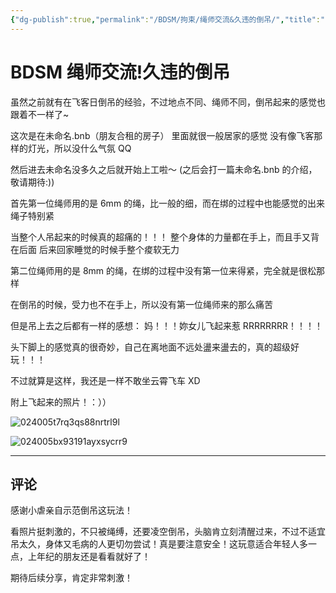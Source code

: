 ```yaml
---
{"dg-publish":true,"permalink":"/BDSM/拘束/绳师交流&久违的倒吊/","title":"BDSM 绳师交流!久违的倒吊","tags":["BDSM","绳缚","倒吊"]}
---
```



# BDSM 绳师交流!久违的倒吊

虽然之前就有在飞客日倒吊的经验，不过地点不同、绳师不同，倒吊起来的感觉也跟着不一样了~

这次是在未命名.bnb（朋友合租的房子）
里面就很一般居家的感觉
没有像飞客那样的灯光，所以没什么气氛 QQ

然后进去未命名没多久之后就开始上工啦～
(之后会打一篇未命名.bnb 的介绍，敬请期待:))

首先第一位绳师用的是 6mm 的绳，比一般的细，而在绑的过程中也能感觉的出来绳子特别紧

当整个人吊起来的时候真的超痛的！！！
整个身体的力量都在手上，而且手又背在后面
后来回家睡觉的时候手整个痠软无力

第二位绳师用的是 8mm 的绳，在绑的过程中没有第一位来得紧，完全就是很松那样

在倒吊的时候，受力也不在手上，所以没有第一位绳师来的那么痛苦

但是吊上去之后都有一样的感想：
妈！！！妳女儿飞起来惹 RRRRRRRR！！！！

头下脚上的感觉真的很奇妙，自己在离地面不远处盪来盪去的，真的超级好玩！！！

不过就算是这样，我还是一样不敢坐云霄飞车 XD

附上飞起来的照片！：））

![024005t7rq3qs88nrtrl9l](https://wikijs-pics.zfeny.me/wikijs/img/2025/02/5a08d485bfbb707348da2933274b1818.jpg)

![024005bx93191ayxsycrr9](https://wikijs-pics.zfeny.me/wikijs/img/2025/02/4de5ffd72685336b68b547664215cd9b.jpg)

---
## 评论

感谢小虐亲自示范倒吊这玩法！

看照片挺刺激的，不只被绳缚，还要凌空倒吊，头脑肯立刻清醒过来，不过不适宜吊太久，身体又毛病的人更切勿尝试！真是要注意安全！这玩意适合年轻人多一点，上年纪的朋友还是看看就好了！

期待后续分享，肯定非常刺激！